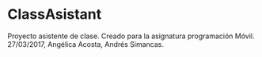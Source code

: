 # ClassAsistant
Proyecto asistente de clase. Creado para la asignatura programación Móvil. 27/03/2017, Angélica Acosta, Andrés Simancas.

